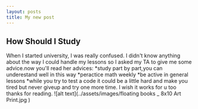 ```yaml
---
layout: posts
title: My new post
---
```


## How Should I Study
When I started  university, I was really confused. I didn't know anything about the way I could handle my lessons so I asked my TA to give me some advice.now you'll read her advices:
*study part by part,you can underestand well in this way
*peractice math weekly 
*be active in general lessons
*while you try to test a code it could be a little hard and make you tired but never giveup and try one more time.
I wish it works for u too thanks for reading.
![alt text](../assets/images/floating books _ 8x10 Art Print.jpg )
